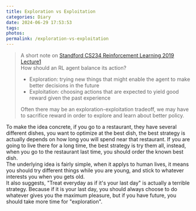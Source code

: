 ```yaml
---
title: Exploration vs Exploitation
categories: Diary
date: 2024-06-29 17:53:53
tags:
photos:
permalink: /exploration-vs-exploitation
---
```



> A short note on [Standford CS234 Reinforcement Learning 2019 Lecture1](https://youtu.be/FgzM3zpZ55o?si=UdTA9MaP9EalwMu5&t=3311)  
> How should an RL agent balance its action?
> - Exploration: trying new things that might enable the agent to make better decisions in the future
> - Exploitation: choosing actions that are expected to yield good reward given the past experience
>
> Often there may be an exploration-exploitation tradeoff, we may have to sacrifice reward in order to explore and learn about better policy.

To make the idea concrete, if you go to a restaurant, they have several different dishes, you want to optimize at the best dish, the best strategy is actually depends on how long you will spend near that restaurant. If you are going to live there for a long time, the best strategy is try them all, instead, when you go to the restaurant last time, you should order the known best dish.  
The underlying idea is fairly simple, when it applys to human lives, it means you should try different things while you are young, and stick to whatever interests you when you gets old.  
It also suggests, "Treat everyday as if it's your last day" is actually a terrible strategy. Because if it is your last day, you should always choose to do whatever gives you the maximum pleasure, but if you have future, you should take more time for "exploration".
